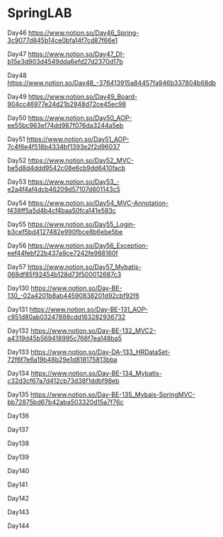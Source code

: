 # SpringLAB
 
Day46 https://www.notion.so/Day46_Spring-3c9077d845b14ce0bfa14f7cd87f66e1
 
Day47 https://www.notion.so/Day47_DI-b15e3d903d4549dda6efd27d2370d17b

Day48 https://www.notion.so/Day48_-376413915a84457fa946b337804b68db

Day49 https://www.notion.so/Day49_Board-904cc46977e24d21b2948d72ce45ec98

Day50 https://www.notion.so/Day50_AOP-ee55bc963ef74dd987f076da3244a5eb

Day51 https://www.notion.so/Day51_AOP-7c4f6e4f518b4334bf1393e2f2d96037

Day52 https://www.notion.so/Day52_MVC-be5d8d4ddd9542c08e6cb9dd6410facb

Day53 https://www.notion.so/Day53_-e2a4f4af4dcb46209d57107d601143c5

Day54 https://www.notion.so/Day54_MVC-Annotation-f438ff5a5d4b4cf4baa50fca141e583c

Day55 https://www.notion.so/Day55_Login-b3cef5bd4127482e990fbce8b6ebe5be

Day56 https://www.notion.so/Day56_Exception-eef44febf22b437a9ce7242fe988160f

Day57 https://www.notion.so/Day57_Mybatis-068df85f92454b128d73f500012687c3

Day130 https://www.notion.so/Day-BE-130_-02a4201b8ab44590838201d92cbf92f6

Day131 https://www.notion.so/Day-BE-131_AOP-c951d80ab03247888cdd163282936732

Day132 https://www.notion.so/Day-BE-132_MVC2-a4319d45b569418995c766f7ea148ba5  

Day133 https://www.notion.so/Day-DA-133_HRDataSet-72f6f7e6a19b48b29e1d818175813bba

Day134 https://www.notion.so/Day-BE-134_Mybatis-c32d3cf67a7d412cb73d38f1ddbf98eb

Day135 https://www.notion.so/Day-BE-135_Mybais-SpringMVC-bb72875bd67b42aba503320d15a7f76c

Day136   

Day137

Day138

Day139

Day140

Day141

Day142

Day143

Day144
